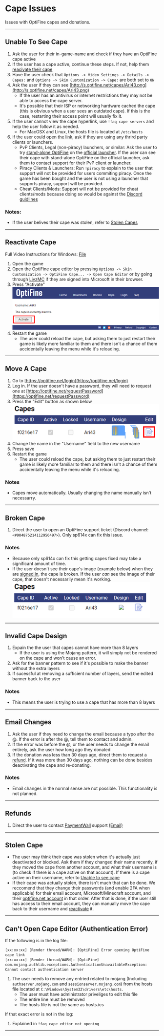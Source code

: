 # Cape Issues
Issues with OptiFine capes and donations.

<hr>

## Unable To See Cape
1. Ask the user for their in-game-name and check if they have an OptiFine cape active 
2. If the user has a cape active, continue these steps. If not, help them [reacivate their cape](#Reactivate-Cape) 
3. Have the user check that `Options -> Video Settings -> Details -> Capes:` and `Options -> Skin Customization -> Cape:` are both set to `ON`
4. Ask the user if they can see [http://s.optifine.net/capes/Ari43.png](http://s.optifine.net/capes/Ari43.png)
	- If the user has an antivirus or internet restrictions they may not be able to access the cape server. 
	- It's possible that their ISP or networking hardware cached the cape (this is obvious when a user sees an outdated cape). If this is the case, restarting their access point will usually fix it. 
5. If the user cannot view the cape hyperlink, use `!faq cape servers` and help the user follow it as needed. 
	- For MacOSX and Linux, the hosts file is located at `/etc/hosts`
6. If the user could open [the link](http://s.optifine.net/capes/Ari43.png), ask if they are using any thrird party clients or launchers. 
	- PvP Clients, Legal (non-piracy) launchers, or similar: Ask the user to try [stand-alone OptiFine](https://optifine.net/downloads) on the [official launcher](https://launcher.mojang.com/download/MinecraftInstaller.msi). If the user can see their cape with stand-alone OptiFine on the official launcher, ask them to contact support for their PvP client or launcher.
	- Piracy Clients & Launchers: Run `!piracy` to explain to the user that support will not be provided for users commiting piracy. Once the game has been bought and the user is not using a launcher that supports piracy, support will be provided.
	- Cheat Clients/Mods: Support will not be provided for cheat clients/mods because doing so would be against the [Discord guidlines](https://discord.com/guidelines)
	
### Notes: 
- If the user belives their cape was stolen, refer to [Stolen Capes](#Stolen-Cape)

<hr>

## Reactivate Cape
Full Video Instructions for Windows: [File](/videos/ReactivateCape.mp4)

1. Open the game
2. Open the OptiFine cape editor by pressing `Options -> Skin Customization -> OptiFine Cape... -> Open Cape Editor` or by going through [LivzMC](https://livzmc.net/microsoft/changeCape) if they are signed into Microsoft in their browser. 
3. Press "Activate" <br> ![Image of the "Activate" Button](/images/ReactivateCape.png) 
4. Restart the game
	- The user could reload the cape, but asking them to just restart their game is likely more familiar to them and there isn't a chance of them accidentally leaving the menu while it's reloading. 

<hr>

## Move A Cape
1. Go to [https://optifine.net/login](https://optifine.net/login)
2. Log in. If the user doesn't have a password, they will need to request one at [https://optifine.net/requestPassword](https://optifine.net/requestPassword) 
3. Press the "Edit" button as shown below <br> ![Image of the "Edit" button](/images/Cape_Edit_Button.png) 
4. Change the name in the "Username" field to the new username 
5. Press save 
6. Restart the game 
	- The user could reload the cape, but asking them to just restart their game is likely more familiar to them and there isn't a chance of them accidentally leaving the menu while it's reloading. 

### Notes
- Capes move automatically. Usually changing the name manually isn't necessarry. 

<hr>

## Broken Cape 
1. Direct the user to open an OptiFine support ticket (Discord channel: `<#904875214112956497>`). Only sp614x can fix this issue. 

### Notes
- Because only sp614x can fix this getting capes fixed may take a significant amount of time. 
- If the user doesn't see their cape's image (example below) when they are [signed in](https://optifine.net/login), the cape is broken. If the user *can* see the image of their cape, that doesn't necessarily mean it's working.  
![Example of broken cape](/archive/TemporaryIssues/2022/3/21/images/BrokenCape.png)

<hr>

## Invalid Cape Design 
1. Expain the the user that capes cannot have more than 8 layers
	- If the user is using the Mojang pattern, it will simply not be rendered on the cape and won't cause an error. 
2. Ask for the banner pattern to see if it's possible to make the banner without the extra layers
3. If sucessful at removing a sufficient number of layers, send the edited banner back to the user 

### Notes
- This means the user is trying to use a cape that has more than 8 layers

<hr>

## Email Changes
1. Ask the user if they  need to change the email because a typo after the @. If the error is after the @, tell them to contact and admin.
2. If the error was before the @, or the user needs to change the email entirely, ask the user how long ago they donated
3. If the donation was less than 30 days ago, direct them to request a [refund](#Refunds). If it was more than 30 days ago, nothing can be done besides deactivating the cape and re-donating.


### Notes
- Email changes in the normal sense are not possible. This functionality is not planned.

<hr>

## Refunds
1. Direct the user to contact [PaymentWall](https://www.paymentwall.com/en/contacts) support [(Email)](mailto:support@paymentwall.com)

<hr>

## Stolen Cape
- The user may think their cape was stolen when it's actually just deactivated or blocked. Ask them if they changed their name recently, if they moved the cape from another account, and what their username is (to check if there is a cape active on that account). If there is a cape active on their username, refer to [Unable to see cape](#Unable-To-See-Cape) 
- If their cape was actually stolen, there isn't much that can be done. We reccomend that they change their passwords (and enable 2FA when applicable) for their email account, Microsoft/Minecraft account, and their [optifine.net account](https://optifine.net/login) in that order. After that is done, if the user still has access to their email account, they can manually move the cape back to their username and [reactivate](#Reactivate-Cape) it. 

<hr>

## Can't Open Cape Editor (Authentication Error)

If the following is in the log file:
```
[xx:xx:xx] [Render thread/WARN]: [OptiFine] Error opening OptiFine cape link 
[xx:xx:xx] [Render thread/WARN]: [OptiFine] com.mojang.authlib.exceptions.AuthenticationUnavailableException: Cannot contact authentication server
```  

1. The user needs to remove any entried related to mojang (Including `authserver.mojang.com` and `sessionserver.mojang.com`) from the hosts file located at `C:\Windows\System32\drivers\etc\hosts`. 
	- The user must have administrator priveliges to edit this file
	- The entire line must be removed
	- The hosts file is not the same as hosts.ics
	
If that exact error is not in the log:
1. Explained in `!faq cape editor not opening`

<hr>
